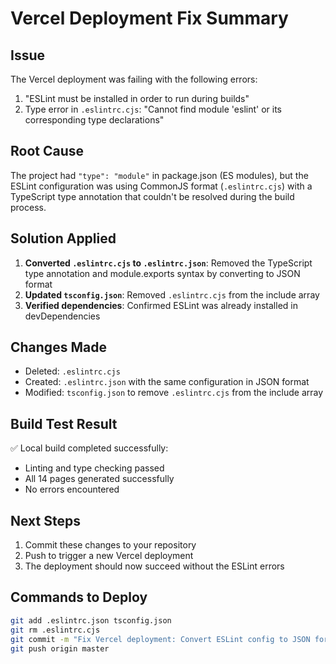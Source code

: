 # Vercel Deployment Fix Summary

## Issue
The Vercel deployment was failing with the following errors:
1. "ESLint must be installed in order to run during builds"
2. Type error in `.eslintrc.cjs`: "Cannot find module 'eslint' or its corresponding type declarations"

## Root Cause
The project had `"type": "module"` in package.json (ES modules), but the ESLint configuration was using CommonJS format (`.eslintrc.cjs`) with a TypeScript type annotation that couldn't be resolved during the build process.

## Solution Applied
1. **Converted `.eslintrc.cjs` to `.eslintrc.json`**: Removed the TypeScript type annotation and module.exports syntax by converting to JSON format
2. **Updated `tsconfig.json`**: Removed `.eslintrc.cjs` from the include array
3. **Verified dependencies**: Confirmed ESLint was already installed in devDependencies

## Changes Made
- Deleted: `.eslintrc.cjs`
- Created: `.eslintrc.json` with the same configuration in JSON format
- Modified: `tsconfig.json` to remove `.eslintrc.cjs` from the include array

## Build Test Result
✅ Local build completed successfully:
- Linting and type checking passed
- All 14 pages generated successfully
- No errors encountered

## Next Steps
1. Commit these changes to your repository
2. Push to trigger a new Vercel deployment
3. The deployment should now succeed without the ESLint errors

## Commands to Deploy
```bash
git add .eslintrc.json tsconfig.json
git rm .eslintrc.cjs
git commit -m "Fix Vercel deployment: Convert ESLint config to JSON format"
git push origin master
